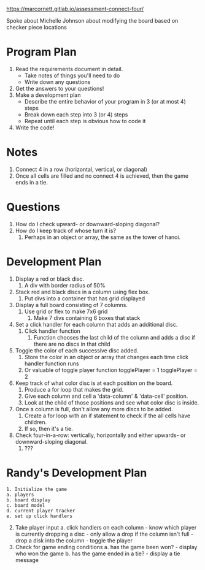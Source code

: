 https://marcornett.gitlab.io/assessment-connect-four/

Spoke about Michelle Johnson about modifying the board based on checker piece locations

# Program Plan

1.  Read the requirements document in detail.
    * Take notes of things you'll need to do
    * Write down any questions
2.  Get the answers to your questions!
3.  Make a development plan
    * Describe the entire behavior of your program in 3 (or at most 4) steps
    * Break down each step into 3 (or 4) steps
    * Repeat until each step is obvious how to code it
4.  Write the code!


# Notes
1.  Connect 4 in a row (horizontal, vertical, or diagonal)
2.  Once all cells are filled and no connect 4 is achieved, then the game ends in a tie.

# Questions
1.  How do I check upward- or downward-sloping diagonal?
2.  How do I keep track of whose turn it is?
    1.  Perhaps in an object or array, the same as the tower of hanoi. 

# Development Plan
1.  Display a red or black disc.
    1.  A div with border radius of 50%
2.  Stack red and black discs in a column using flex box.
    1.  Put divs into a container that has grid displayed
3.  Display a full board consisting of 7 columns.
    1.  Use grid or flex to make 7x6 grid
        1.  Make 7 divs containing 6 boxes that stack
4.  Set a click handler for each column that adds an additional disc.
    1.  Click handler function
        1.  Function chooses the last child of the column and adds a disc if there are no discs in that child
5.  Toggle the color of each successive disc added.
    1.  Store the color in an object or array that changes each time click handler function runs
    2.  Or valuable of toggle player function togglePlayer = 1 togglePlayer = 2
6.  Keep track of what color disc is at each position on the board. 
    1.  Produce a for loop that makes the grid.
    2.  Give each column and cell a 'data-column' & 'data-cell' position.
    3.  Look at the child of those positions and see what color disc is inside.
7.  Once a column is full, don't allow any more discs to be added.
    1.  Create a for loop with an if statement to check if the all cells have children.
    2.  If so, then it's a tie.
8.  Check four-in-a-row: vertically, horizontally and either upwards- or downward-sloping diagonal.
    1.  ???

# Randy's Development Plan

    1. Initialize the game
    a. players
    b. board display
    c. board model
    d. current player tracker
    e. set up click handlers
2. Take player input
    a. click handlers on each column
        - know which player is currently dropping a disc
        - only allow a drop if the column isn't full
        - drop a disk into the column
        - toggle the player
3. Check for game ending conditions
    a. has the game been won?
        - display who won the game
    b. has the game ended in a tie?
        - display a tie message

